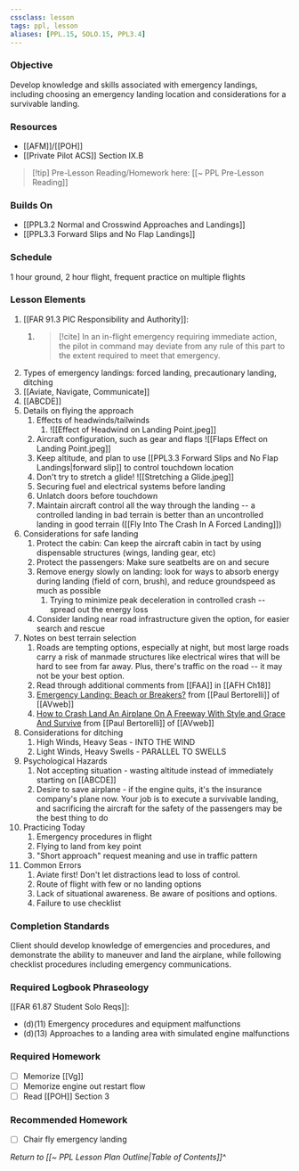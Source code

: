 ```yaml
---
cssclass: lesson
tags: ppl, lesson
aliases: [PPL.15, SOLO.15, PPL3.4]
---
```

### Objective
Develop knowledge and skills associated with emergency landings, including choosing an emergency landing location and considerations for a survivable landing.

### Resources
- [[AFM]]/[[POH]]
- [[Private Pilot ACS]] Section IX.B

> [!tip] Pre-Lesson Reading/Homework here: [[~ PPL Pre-Lesson Reading]]

### Builds On
- [[PPL3.2 Normal and Crosswind Approaches and Landings]]
- [[PPL3.3 Forward Slips and No Flap Landings]]

### Schedule
1 hour ground, 2 hour flight, frequent practice on multiple flights

### Lesson Elements
1. [[FAR 91.3 PIC Responsibility and Authority]]:
	1. > [!cite] In an in-flight emergency requiring immediate action, the pilot in command may deviate from any rule of this part to the extent required to meet that emergency.
2. Types of emergency landings: forced landing, precautionary landing, ditching
3. [[Aviate, Navigate, Communicate]]
4. [[ABCDE]]
5. Details on flying the approach
	1. Effects of headwinds/tailwinds 
		1. ![[Effect of Headwind on Landing Point.jpeg]]
	2. Aircraft configuration, such as gear and flaps ![[Flaps Effect on Landing Point.jpeg]]
	3. Keep altitude, and plan to use [[PPL3.3 Forward Slips and No Flap Landings|forward slip]] to control touchdown location
	4. Don't try to stretch a glide! ![[Stretching a Glide.jpeg]]
	5. Securing fuel and electrical systems before landing
	6. Unlatch doors before touchdown
	7. Maintain aircraft control all the way through the landing -- a controlled landing in bad terrain is better than an uncontrolled landing in good terrain ([[Fly Into The Crash In A Forced Landing]])
6. Considerations for safe landing
	1. Protect the cabin: Can keep the aircraft cabin in tact by using dispensable structures (wings, landing gear, etc)
	2. Protect the passengers: Make sure seatbelts are on and secure
	3. Remove energy slowly on landing: look for ways to absorb energy during landing (field of corn, brush), and reduce groundspeed as much as possible
		1. Trying to minimize peak deceleration in controlled crash -- spread out the energy loss
	4. Consider landing near road infrastructure given the option, for easier search and rescue
7. Notes on best terrain selection
	1. Roads are tempting options, especially at night, but most large roads carry a risk of manmade structures like electrical wires that will be hard to see from far away. Plus, there's traffic on the road -- it may not be your best option.
	2. Read through additional comments from [[FAA]] in [[AFH Ch18]]
	3. [Emergency Landing: Beach or Breakers?](https://www.youtube.com/watch?v=0LwGYBBhTss) from [[Paul Bertorelli]] of [[AVweb]]
	4. [How to Crash Land An Airplane On A Freeway With Style and Grace And Survive](https://www.youtube.com/watch?v=99DomTe9JY4) from [[Paul Bertorelli]] of [[AVweb]]
8. Considerations for ditching
	1. High Winds, Heavy Seas - INTO THE WIND 
	2. Light Winds, Heavy Swells - PARALLEL TO SWELLS
9. Psychological Hazards
	1. Not accepting situation - wasting altitude instead of immediately starting on [[ABCDE]]
	2. Desire to save airplane - if the engine quits, it's the insurance company's plane now. Your job is to execute a survivable landing, and sacrificing the aircraft for the safety of the passengers may be the best thing to do
10. Practicing Today
	1. Emergency procedures in flight
	2. Flying to land from key point
	3. "Short approach" request meaning and use in traffic pattern
11. Common Errors
	1. Aviate first! Don't let distractions lead to loss of control.
	2. Route of flight with few or no landing options
	3. Lack of situational awareness. Be aware of positions and options.
	4. Failure to use checklist

### Completion Standards
Client should develop knowledge of emergencies and procedures, and demonstrate the ability to maneuver and land the airplane, while following checklist procedures including emergency communications.

### Required Logbook Phraseology
[[FAR 61.87 Student Solo Reqs]]: 
- (d)(11) Emergency procedures and equipment malfunctions
- (d)(13) Approaches to a landing area with simulated engine malfunctions

### Required Homework
- [ ] Memorize [[Vg]]
- [ ] Memorize engine out restart flow
- [ ] Read [[POH]] Section 3

### Recommended Homework
- [ ] Chair fly emergency landing

*Return to [[~ PPL Lesson Plan Outline|Table of Contents]]^*